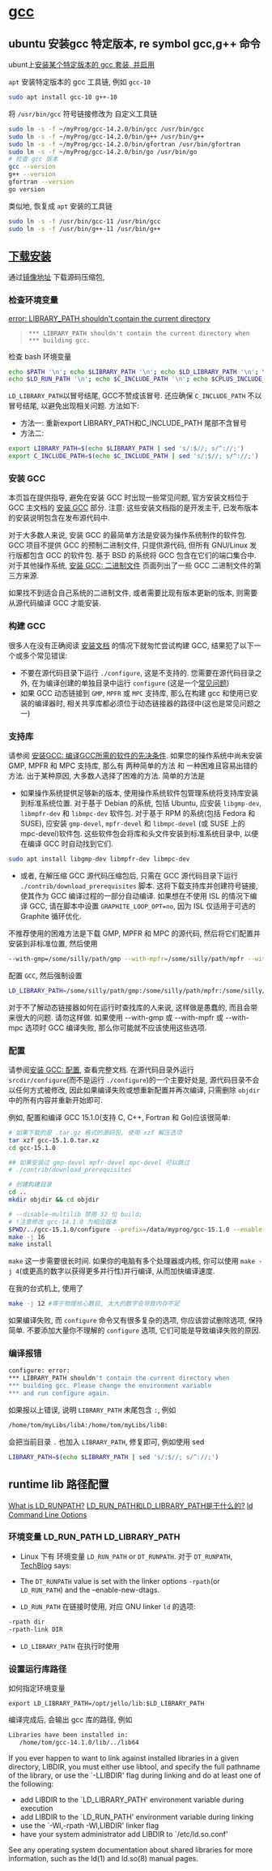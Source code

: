# [gcc](https://gcc.gnu.org/)

## ubuntu 安装gcc 特定版本, re symbol gcc,g++ 命令

ubunt上[安装某个特定版本的 gcc 套装, 并启用](https://askubuntu.com/questions/1500017/ubuntu-22-04-default-gcc-version-does-not-match-version-that-built-latest-defaul)

`apt` 安装特定版本的 gcc 工具链, 例如 `gcc-10`

```bash
sudo apt install gcc-10 g++-10
```

将 `/usr/bin/gcc` 符号链接修改为 自定义工具链

```bash
sudo ln -s -f ~/myProg/gcc-14.2.0/bin/gcc /usr/bin/gcc
sudo ln -s -f ~/myProg/gcc-14.2.0/bin/g++ /usr/bin/g++
sudo ln -s -f ~/myProg/gcc-14.2.0/bin/gfortran /usr/bin/gfortran
sudo ln -s -f ~/myProg/gcc-14.2.0/bin/go /usr/bin/go
# 检查 gcc 版本
gcc --version
g++ --version
gfortran --version
go version
```

类似地, 恢复成 `apt` 安装的工具链

```bash
sudo ln -s -f /usr/bin/gcc-11 /usr/bin/gcc
sudo ln -s -f /usr/bin/g++-11 /usr/bin/g++
```

## [下载安装](https://gcc.gnu.org/wiki/InstallingGCC)

通过[镜像地址](https://gcc.gnu.org/mirrors.html) 下载源码压缩包,

### 检查环境变量

[error: LIBRARY_PATH shouldn't contain the current directory](https://blog.csdn.net/ariesqingtian1/article/details/116147215)

>`*** LIBRARY_PATH shouldn't contain the current directory when *** building gcc.`

检查 bash 环境变量

```bash
echo $PATH '\n'; echo $LIBRARY_PATH '\n'; echo $LD_LIBRARY_PATH '\n'; \
echo $LD_RUN_PATH '\n'; echo $C_INCLUDE_PATH '\n'; echo $CPLUS_INCLUDE_PATH '\n';
```

`LD_LIBRARY_PATH`以冒号结尾, GCC不赞成该冒号.
还应确保 `C_INCLUDE_PATH` 不以冒号结尾, 以避免出现相关问题.
方法如下:

+ 方法一: 重新export LIBRARY_PATH和C_INCLUDE_PATH 尾部不含冒号
+ 方法二:

```bash
export LIBRARY_PATH=$(echo $LIBRARY_PATH | sed 's/:$//; s/^://;')
export C_INCLUDE_PATH=$(echo $C_INCLUDE_PATH | sed 's/:$//; s/^://;')
```

### 安装 GCC

本页旨在提供指导, 避免在安装 GCC 时出现一些常见问题,
官方安装文档位于 GCC 主文档的 [安装 GCC](http://gcc.gnu.org/install/index.html) 部分.
注意: 这些安装文档指的是开发主干, 已发布版本的安装说明包含在发布源代码中.

对于大多数人来说, 安装 GCC 的最简单方法是安装为操作系统制作的软件包.
GCC 项目不提供 GCC 的预制二进制文件, 只提供源代码, 但所有 GNU/Linux 发行版都包含 GCC 的软件包.
基于 BSD 的系统将 GCC 包含在它们的端口集合中.
对于其他操作系统, [安装 GCC: 二进制文件](http://gcc.gnu.org/install/binaries.html)
页面列出了一些 GCC 二进制文件的第三方来源.

如果找不到适合自己系统的二进制文件, 或者需要比现有版本更新的版本, 则需要从源代码编译 GCC 才能安装.

### 构建 GCC

很多人在没有正确阅读 [安装文档](http://gcc.gnu.org/install/index.html)
的情况下就匆忙尝试构建 GCC, 结果犯了以下一个或多个常见错误:

+ 不要在源代码目录下运行 `./configure`, 这是不支持的.
您需要在源代码目录之外, 在为编译创建的单独目录中运行 `configure`
(这是一个[常见问题](https://gcc.gnu.org/wiki/FAQ#configure))
+ 如果 GCC 动态链接到 `GMP`, `MPFR` 或 `MPC` 支持库,
那么在构建 gcc 和使用已安装的编译器时,
相关共享库都必须位于动态链接器的路径中(这也是常见问题之一)

### 支持库

请参阅 [安装GCC: 编译GCC所需的软件的先决条件](http://gcc.gnu.org/install/prerequisites.html).
如果您的操作系统中尚未安装 GMP, MPFR 和 MPC 支持库, 那么有 两种简单的方法 和 一种困难且容易出错的方法.
出于某种原因, 大多数人选择了困难的方法. 简单的方法是

+ 如果操作系统提供足够新的版本, 使用操作系统软件包管理系统将支持库安装到标准系统位置.
对于基于 Debian 的系统, 包括 Ubuntu, 应安装 `libgmp-dev`, `libmpfr-dev` 和 `libmpc-dev` 软件包.
对于基于 RPM 的系统(包括 Fedora 和 SUSE), 应安装 `gmp-devel`, `mpfr-devel` 和 `libmpc-devel`
(或 SUSE 上的 mpc-devel)软件包. 这些软件包会将库和头文件安装到标准系统目录中, 以便在编译 GCC 时自动找到它们.

```bash
sudo apt install libgmp-dev libmpfr-dev libmpc-dev
```

+ 或者, 在解压缩 GCC 源代码压缩包后, 只需在 GCC 源代码目录下运行 `./contrib/download_prerequisites` 脚本.
这将下载支持库并创建符号链接, 使其作为 GCC 编译过程的一部分自动编译.
如果想在不使用 ISL 的情况下编译 GCC, 请在脚本中设置 `GRAPHITE_LOOP_OPT=no`,
因为 ISL 仅适用于可选的 Graphite 循环优化.

不推荐使用的困难方法是下载 GMP, MPFR 和 MPC 的源代码, 然后将它们配置并安装到非标准位置,
然后使用

```bash
--with-gmp=/some/silly/path/gmp --with-mpfr=/some/silly/path/mpfr --with-mpc=/some/silly/path/mpc
```

配置 `GCC`, 然后强制设置

```bash
LD_LIBRARY_PATH=/some/silly/path/gmp:/some/silly/path/mpfr:/some/silly/path/mpc/lib
```

对于不了解动态链接器如何在运行时查找库的人来说, 这样做是愚蠢的, 而且会带来很大的问题.
请勿这样做. 如果使用 --with-gmp 或 --with-mpfr 或 --with-mpc 选项时 GCC 编译失败,
那么你可能就不应该使用这些选项.

### 配置

请参阅[安装 GCC: 配置](http://gcc.gnu.org/install/configure.html), 查看完整文档.
在源代码目录外运行 `srcdir/configure`(而不是运行 `./configure`)的一个主要好处是,
源代码目录不会以任何方式被修改, 因此如果编译失败或想重新配置并再次编译,
只需删除 `objdir` 中的所有内容并重新开始即可.

例如, 配置和编译 GCC 15.1.0(支持 C, C++, Fortran 和 Go)应该很简单:

```bash
# 如果下载的是 .tar.gz 格式的源码包, 使用 xzf 解压选项
tar xzf gcc-15.1.0.tar.xz 
cd gcc-15.1.0

## 如果安装过 gmp-devel mpfr-devel mpc-devel 可以跳过
# ./contrib/download_prerequisites

# 创建构建目录
cd ..
mkdir objdir && cd objdir

# --disable-multilib 禁用 32 位 build;
# !注意修改 gcc-14.1.0 为相应版本
$PWD/../gcc-15.1.0/configure --prefix=/data/myprog/gcc-15.1.0 --enable-languages=c,c++,fortran --disable-multilib
make -j 16
make install
```

`make` 这一步需要很长时间. 如果你的电脑有多个处理器或内核,
你可以使用 `make -j 4`(或更高的数字以获得更多并行性)并行编译, 从而加快编译速度.

在我的台式机上, 使用了

```bash
make -j 12 #等于物理核心数目, 太大的数字会导致内存不足
```

如果编译失败, 而 `configure` 命令又有很多复杂的选项, 你应该尝试删除选项, 保持简单.
不要添加大量你不理解的 `configure` 选项, 它们可能是导致编译失败的原因.

### 编译报错

```bash
configure: error:
*** LIBRARY_PATH shouldn't contain the current directory when
*** building gcc. Please change the environment variable
*** and run configure again.
```

如果报以上错误, 说明 `LIBRARY_PATH` 末尾包含 `:`, 例如

```bash
/home/tom/myLibs/libA:/home/tom/myLibs/libB:
```

会把当前目录 `.` 也加入 `LIBRARY_PATH`, 修复即可, 例如使用 sed

```bash
LIBRARY_PATH=$(echo $LIBRARY_PATH | sed 's/:$//; s/^://;')
```

## runtime lib 路径配置

[What is LD_RUNPATH?](https://stackoverflow.com/questions/26281813/what-is-ld-runpath)
[LD_RUN_PATH和LD_LIBRARY_PATH是干什么的?](https://www.cnblogs.com/dakewei/p/10682678.html)
[ld Command Line Options](https://ftp.gnu.org/old-gnu/Manuals/ld-2.9.1/html_chapter/ld_2.html)

### 环境变量 LD_RUN_PATH LD_LIBRARY_PATH

+ Linux 下有 环境变量 `LD_RUN_PATH` or `DT_RUNPATH`.
对于 `DT_RUNPATH`, [TechBlog](http://blog.lxgcc.net/?tag=dt_runpath) says:

+ The `DT_RUNPATH` value is set with the linker options
`-rpath`(or `LD_RUN_PATH`) and the –enable-new-dtags.

+ `LD_RUN_PATH` 在链接时使用, 对应 GNU linker `ld` 的选项:

```bash
-rpath dir
-rpath-link DIR
```

+ `LD_LIBRARY_PATH` 在执行时使用

### 设置运行库路径

如何指定环境变量

```.bashrc
export LD_LIBRARY_PATH=/opt/jello/lib:$LD_LIBRARY_PATH
```

编译完成后, 会输出 gcc 库的路径, 例如

```bash
Libraries have been installed in:
   /home/tom/gcc-14.1.0/lib/../lib64
```

If you ever happen to want to link against installed libraries
in a given directory, LIBDIR, you must either use libtool, and
specify the full pathname of the library, or use the `-LLIBDIR'
flag during linking and do at least one of the following:
   - add LIBDIR to the `LD_LIBRARY_PATH' environment variable
     during execution
   - add LIBDIR to the `LD_RUN_PATH' environment variable
     during linking
   - use the `-Wl,-rpath -Wl,LIBDIR' linker flag
   - have your system administrator add LIBDIR to `/etc/ld.so.conf'

See any operating system documentation about shared libraries for
more information, such as the ld(1) and ld.so(8) manual pages.

